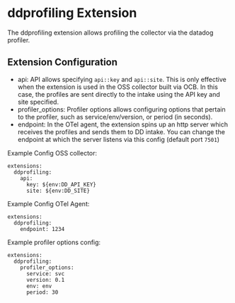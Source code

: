 # ddprofiling Extension

The ddprofiling extension allows profiling the collector via the datadog profiler.

## Extension Configuration

- api: API allows specifying `api::key` and `api::site`. This is only effective when the extension is used in the OSS collector built via OCB. In this case, the profiles are sent directly to the intake using the API key and site specified.
- profiler_options: Profiler options allows configuring options that pertain to the profiler, such as service/env/version, or period (in seconds).
- endpoint: In the OTel agent, the extension spins up an http server which receives the profiles and sends them to DD intake. You can change the endpoint at which the server listens via this config (default port `7501`)


Example Config OSS collector:
```
extensions:
  ddprofiling: 
    api:
      key: ${env:DD_API_KEY}
      site: ${env:DD_SITE}
```

Example Config OTel Agent:
```
extensions:
  ddprofiling: 
    endpoint: 1234
```

Example profiler options config:
```
extensions:
  ddprofiling: 
    profiler_options:
      service: svc
      version: 0.1
      env: env
      period: 30
```
